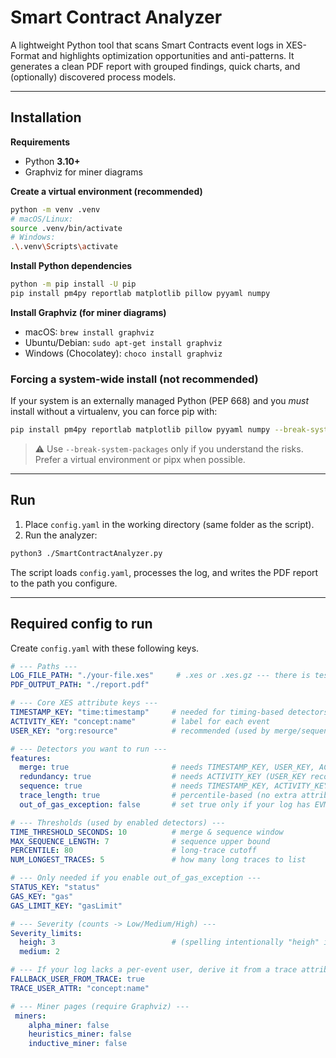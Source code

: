 # Smart Contract Analyzer

A lightweight Python tool that scans Smart Contracts event logs in XES-Format and highlights optimization opportunities and anti-patterns. It generates a clean PDF report with grouped findings, quick charts, and (optionally) discovered process models.

---

## Installation

**Requirements**
- Python **3.10+**
- Graphviz for miner diagrams

**Create a virtual environment (recommended)**
```bash
python -m venv .venv
# macOS/Linux:
source .venv/bin/activate
# Windows:
.\.venv\Scripts\activate
```

**Install Python dependencies**
```bash
python -m pip install -U pip
pip install pm4py reportlab matplotlib pillow pyyaml numpy
```

**Install Graphviz (for miner diagrams)**
- macOS: `brew install graphviz`
- Ubuntu/Debian: `sudo apt-get install graphviz`
- Windows (Chocolatey): `choco install graphviz`

### Forcing a system-wide install (not recommended)
If your system is an externally managed Python (PEP 668) and you *must* install without a virtualenv, you can force pip with:

```bash
pip install pm4py reportlab matplotlib pillow pyyaml numpy --break-system-packages
```

> ⚠️ Use `--break-system-packages` only if you understand the risks. Prefer a virtual environment or pipx when possible.

---

## Run

1) Place `config.yaml` in the working directory (same folder as the script).  
2) Run the analyzer:

```bash
python3 ./SmartContractAnalyzer.py
```

The script loads `config.yaml`, processes the log, and writes the PDF report to the path you configure.

---

## Required config to run 

Create `config.yaml` with these following keys. 

```yaml
# --- Paths ---
LOG_FILE_PATH: "./your-file.xes"     # .xes or .xes.gz --- there is test file your-file.xes by default 
PDF_OUTPUT_PATH: "./report.pdf"

# --- Core XES attribute keys ---
TIMESTAMP_KEY: "time:timestamp"     # needed for timing-based detectors
ACTIVITY_KEY: "concept:name"        # label for each event
USER_KEY: "org:resource"            # recommended (used by merge/sequence)

# --- Detectors you want to run ---
features:
  merge: true                       # needs TIMESTAMP_KEY, USER_KEY, ACTIVITY_KEY
  redundancy: true                  # needs ACTIVITY_KEY (USER_KEY recommended)
  sequence: true                    # needs TIMESTAMP_KEY, ACTIVITY_KEY (USER_KEY recommended)
  trace_length: true                # percentile-based (no extra attributes)
  out_of_gas_exception: false       # set true only if your log has EVM fields

# --- Thresholds (used by enabled detectors) ---
TIME_THRESHOLD_SECONDS: 10          # merge & sequence window
MAX_SEQUENCE_LENGTH: 7              # sequence upper bound
PERCENTILE: 80                      # long-trace cutoff
NUM_LONGEST_TRACES: 5               # how many long traces to list

# --- Only needed if you enable out_of_gas_exception ---
STATUS_KEY: "status"
GAS_KEY: "gas"
GAS_LIMIT_KEY: "gasLimit"

# --- Severity (counts -> Low/Medium/High) ---
Severity_limits:
  heigh: 3                          # (spelling intentionally "heigh" in code)
  medium: 2

# --- If your log lacks a per-event user, derive it from a trace attribute ---
FALLBACK_USER_FROM_TRACE: true
TRACE_USER_ATTR: "concept:name"

# --- Miner pages (require Graphviz) ---
 miners:
    alpha_miner: false
    heuristics_miner: false
    inductive_miner: false
```


